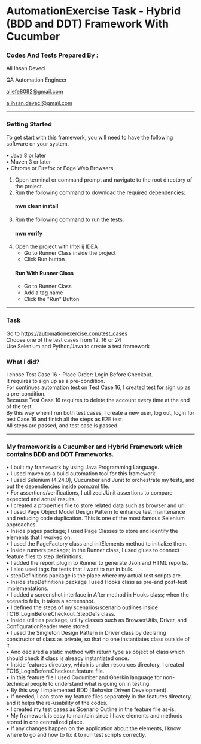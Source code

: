 # AutomationExercise Task - Hybrid (BDD and DDT) Framework With Cucumber

### Codes And Tests Prepared By :
Ali Ihsan Deveci

QA Automation Engineer

aliefe8082@gmail.com

a.ihsan.deveci@gmail.com
___
### Getting Started
To get start with this framework, you will need to have the following software on your system.

• Java 8 or later \
• Maven 3 or later \
• Chrome or Firefox or Edge Web Browsers 
1. Open terminal or command prompt and navigate to the root directory of the project.
2. Run the following command to download the required dependencies:
    #### mvn clean install
3. Run the following command to run the tests:
    #### mvn verify
4. Open the project with Intellij IDEA
   - Go to Runner Class inside the project
   - Click Run button
   #### Run With Runner Class
   - Go to Runner Class 
   - Add a tag name
   - Click the "Run" Button
___
### Task
Go to  https://automationexercise.com/test_cases \
Choose one of the test cases from 12, 16 or 24 \
Use Selenium and Python/Java to create a test framework 

### What I did?
I chose Test Case 16 - Place Order: Login Before Checkout. \
It requires to sign up as a pre-condition. \
For continues automation test on Test Case 16, I created test for sign up as a pre-condition. \
Because Test Case 16 requires to delete the account every time at the end of the test. \
By this way when I run both test cases, I create a new user, log out, login for test Case 16 and finish all the steps as E2E test. \
All steps are passed, and test case is passed.
___
### My framework is a Cucumber and Hybrid Framework which contains BDD and DDT Frameworks.
• I built my framework by using Java Programming Language.\
• I used maven as a build automation tool for this framework.\
• I used Selenium (4.24.0), Cucumber and Junit to orchestrate my tests, and put the dependencies inside pom.xml file.\
• For assertions/verifications, I utilized JUnit assertions to compare expected and actual results.\
• I created a properties file to store related data such as browser and url.\
• I used Page Object Model Design Pattern to enhance test maintenance and reducing code duplication. This is one of the most famous Selenium approaches.\
• Inside pages package; I used Page Classes to store and identify the elements that I worked on.\
• I used the PageFactory class and initElements method to initialize them.\
• Inside runners package; in the Runner class, I used glues to connect feature files to step definitions.\
• I added the report plugin to Runner to generate Json and HTML reports.\
• I also used tags for tests that I want to run in bulk.\
• stepDefinitions package is the place where my actual test scripts are.\
• Inside stepDefinitions package I used Hooks class as pre-and post-test implementations.\
• I added a screenshot interface in After method in Hooks class; when the scenario fails, it takes a screenshot.\
• I defined the steps of my scenarios/scenario outlines inside TC16_LoginBeforeCheckout_StepDefs class.\
• Inside utilities package, utility classes such as BrowserUtils, Driver, and ConfigurationReader were stored.\
• I used the Singleton Design Pattern in Driver class by declaring constructor of class as private, so that no one instantiates class outside of it. \
• And declared a static method with return type as object of class which should check if class is already instantiated once.\
• Inside features directory, which is under resources directory, I created TC16_LoginBeforeCheckout.feature file.\
• In this feature file I used Cucumber and Gherkin language for non-technical people to understand what is going on in testing.\
• By this way I implemented BDD (Behavior Driven Development). \
• If needed, I can store my feature files separately in the features directory, and it helps the re-usability of the codes.\
• I created my test cases as Scenario Outline in the feature file as-is.\
• My framework is easy to maintain since I have elements and methods stored in one centralized place. \
• If any changes happen on the application about the elements, I know where to go and how to fix it to run test scripts correctly.
